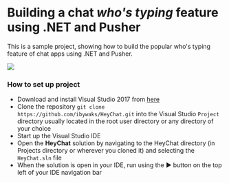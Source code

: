# Building a chat _who's typing_ feature using .NET and Pusher

This is a sample project, showing how to build the popular who's typing feature of chat apps using .NET and Pusher.

![](https://www.dropbox.com/s/82v1nv3zg3srtsz/Message-Delivery-Status-dotNET-2.gif?raw=1)

### How to set up project

* Download and install Visual Studio 2017 from [here](https://www.visualstudio.com/downloads/)
* Clone the repository `git clone https://github.com/ibywaks/HeyChat.git` into the Visual Studio `Project` directory usually located in the root user directory or any directory of your choice
* Start up the Visual Studio IDE
* Open the **HeyChat** solution by navigating to the HeyChat directory (in Projects directory or wherever you cloned it) and selecting the `HeyChat.sln` file
* When the solution is open in your IDE, run using the ▶ button on the top left of your IDE navigation bar
